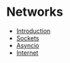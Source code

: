 # Networks

- [Introduction](intro.md)
- [Sockets](00_intro.md)
- [Asyncio](00_intro.md)
- [Internet](00_intro.md)
